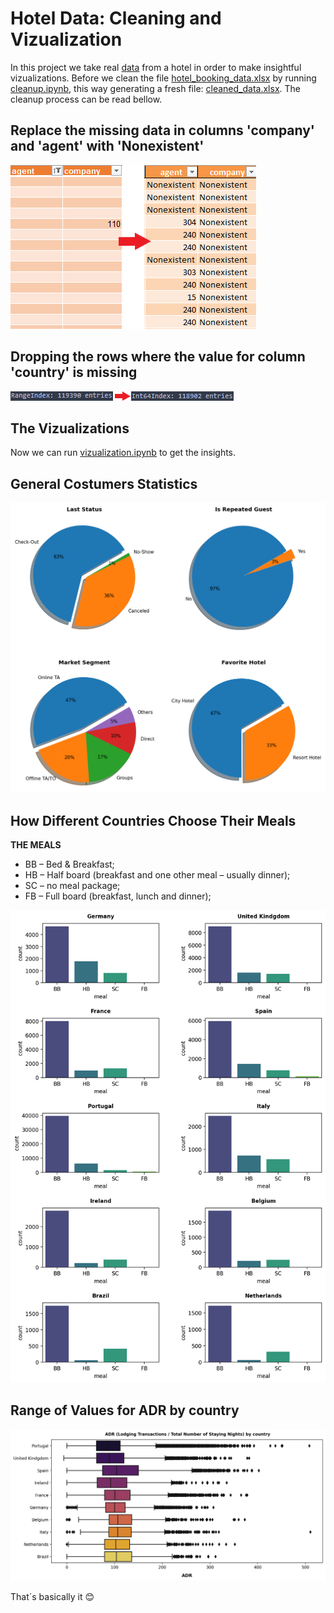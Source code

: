 # Hotel Data: Cleaning and Vizualization

In this project we take real [data](https://www.kaggle.com/jessemostipak/hotel-booking-demand) from a hotel in order to make insightful vizualizations.
Before we clean the file [hotel_booking_data.xlsx](https://github.com/Rodrigo663/hotel-data/blob/main/hotel_booking_data.xlsx) by running [cleanup.ipynb](https://github.com/Rodrigo663/hotel-data/blob/main/cleanup.ipynb), this way generating a fresh file: [cleaned_data.xlsx](https://github.com/Rodrigo663/hotel-data/blob/main/cleaned_data.xlsx). The cleanup process can be read bellow.

## Replace the missing data in columns 'company' and 'agent' with 'Nonexistent'

![q1](https://github.com/Rodrigo663/hotel-data/blob/main/assets/change.png)

## Dropping the rows where the value for column 'country' is missing

![q1](https://github.com/Rodrigo663/hotel-data/blob/main/assets/change2.png)

## The Vizualizations

Now we can run [vizualization.ipynb](https://github.com/Rodrigo663/hotel-data/blob/main/vizualizations.ipynb) to get the insights.

## General Costumers Statistics 


![pie_chart](https://github.com/Rodrigo663/hotel-data/blob/main/figures/pie_chart.png)


## How Different Countries Choose Their Meals


**THE MEALS**

- BB – Bed & Breakfast;
- HB – Half board (breakfast and one other meal – usually dinner);
- SC – no meal package;
- FB – Full board (breakfast, lunch and dinner);


![count_plot](https://github.com/Rodrigo663/hotel-data/blob/main/figures/count_plot.png)


## Range of Values for ADR by country


![box_plot](https://github.com/Rodrigo663/hotel-data/blob/main/figures/box_plot.png)


That´s basically it 😊
